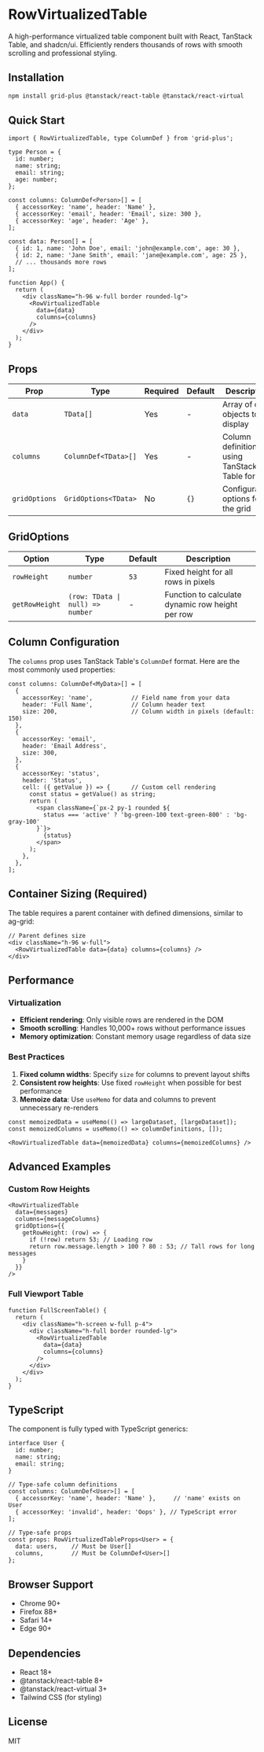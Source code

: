 # RowVirtualizedTable

A high-performance virtualized table component built with React, TanStack Table, and shadcn/ui. Efficiently renders thousands of rows with smooth scrolling and professional styling.

## Installation

```bash
npm install grid-plus @tanstack/react-table @tanstack/react-virtual
```

## Quick Start

```tsx
import { RowVirtualizedTable, type ColumnDef } from 'grid-plus';

type Person = {
  id: number;
  name: string;
  email: string;
  age: number;
};

const columns: ColumnDef<Person>[] = [
  { accessorKey: 'name', header: 'Name' },
  { accessorKey: 'email', header: 'Email', size: 300 },
  { accessorKey: 'age', header: 'Age' },
];

const data: Person[] = [
  { id: 1, name: 'John Doe', email: 'john@example.com', age: 30 },
  { id: 2, name: 'Jane Smith', email: 'jane@example.com', age: 25 },
  // ... thousands more rows
];

function App() {
  return (
    <div className="h-96 w-full border rounded-lg">
      <RowVirtualizedTable 
        data={data} 
        columns={columns} 
      />
    </div>
  );
}
```

## Props

| Prop | Type | Required | Default | Description |
|------|------|----------|---------|-------------|
| `data` | `TData[]` | Yes | - | Array of data objects to display |
| `columns` | `ColumnDef<TData>[]` | Yes | - | Column definitions using TanStack Table format |
| `gridOptions` | `GridOptions<TData>` | No | `{}` | Configuration options for the grid |


## GridOptions

| Option | Type | Default | Description |
|--------|------|---------|-------------|
| `rowHeight` | `number` | `53` | Fixed height for all rows in pixels |
| `getRowHeight` | `(row: TData \| null) => number` | - | Function to calculate dynamic row height per row |

## Column Configuration

The `columns` prop uses TanStack Table's `ColumnDef` format. Here are the most commonly used properties:

```tsx
const columns: ColumnDef<MyData>[] = [
  {
    accessorKey: 'name',           // Field name from your data
    header: 'Full Name',           // Column header text
    size: 200,                     // Column width in pixels (default: 150)
  },
  {
    accessorKey: 'email',
    header: 'Email Address',
    size: 300,
  },
  {
    accessorKey: 'status',
    header: 'Status',
    cell: ({ getValue }) => {      // Custom cell rendering
      const status = getValue() as string;
      return (
        <span className={`px-2 py-1 rounded ${
          status === 'active' ? 'bg-green-100 text-green-800' : 'bg-gray-100'
        }`}>
          {status}
        </span>
      );
    },
  },
];
```

## Container Sizing (Required)

The table requires a parent container with defined dimensions, similar to ag-grid:

```tsx
// Parent defines size
<div className="h-96 w-full">
  <RowVirtualizedTable data={data} columns={columns} />
</div>
```

## Performance

### Virtualization

- **Efficient rendering**: Only visible rows are rendered in the DOM
- **Smooth scrolling**: Handles 10,000+ rows without performance issues
- **Memory optimization**: Constant memory usage regardless of data size

### Best Practices

1. **Fixed column widths**: Specify `size` for columns to prevent layout shifts
2. **Consistent row heights**: Use fixed `rowHeight` when possible for best performance
3. **Memoize data**: Use `useMemo` for data and columns to prevent unnecessary re-renders

```tsx
const memoizedData = useMemo(() => largeDataset, [largeDataset]);
const memoizedColumns = useMemo(() => columnDefinitions, []);

<RowVirtualizedTable data={memoizedData} columns={memoizedColumns} />
```

## Advanced Examples

### Custom Row Heights

```tsx
<RowVirtualizedTable
  data={messages}
  columns={messageColumns}
  gridOptions={{
    getRowHeight: (row) => {
      if (!row) return 53; // Loading row
      return row.message.length > 100 ? 80 : 53; // Tall rows for long messages
    }
  }}
/>
```

### Full Viewport Table

```tsx
function FullScreenTable() {
  return (
    <div className="h-screen w-full p-4">
      <div className="h-full border rounded-lg">
        <RowVirtualizedTable
          data={data}
          columns={columns}
        />
      </div>
    </div>
  );
}
```

## TypeScript

The component is fully typed with TypeScript generics:

```tsx
interface User {
  id: number;
  name: string;
  email: string;
}

// Type-safe column definitions
const columns: ColumnDef<User>[] = [
  { accessorKey: 'name', header: 'Name' },     // 'name' exists on User
  { accessorKey: 'invalid', header: 'Oops' }, // TypeScript error
];

// Type-safe props
const props: RowVirtualizedTableProps<User> = {
  data: users,    // Must be User[]
  columns,        // Must be ColumnDef<User>[]
};
```

## Browser Support

- Chrome 90+
- Firefox 88+
- Safari 14+
- Edge 90+

## Dependencies

- React 18+
- @tanstack/react-table 8+
- @tanstack/react-virtual 3+
- Tailwind CSS (for styling)

## License

MIT